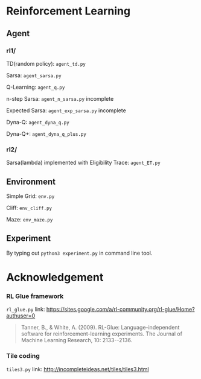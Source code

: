 # Reinforcement Learning

## Agent

### rl1/

TD(random policy): `agent_td.py`

Sarsa: `agent_sarsa.py`

Q-Learning: `agent_q.py`

n-step Sarsa: `agent_n_sarsa.py` incomplete

Expected Sarsa: `agent_exp_sarsa.py` incomplete

Dyna-Q: `agent_dyna_q.py`

Dyna-Q+: `agent_dyna_q_plus.py`

### rl2/

Sarsa(lambda) implemented with Eligibility Trace: `agent_ET.py`

## Environment
Simple Grid: `env.py`

Cliff: `env_cliff.py`

Maze: `env_maze.py`

## Experiment
By typing out `python3 experiment.py` in command line tool.

# Acknowledgement

### RL Glue framework
`rl_glue.py`
link: https://sites.google.com/a/rl-community.org/rl-glue/Home?authuser=0

> Tanner, B., & White, A. (2009). RL-Glue: Language-independent software for reinforcement-learning experiments. The Journal of Machine Learning Research, 10: 2133--2136.

### Tile coding
`tiles3.py`
link: http://incompleteideas.net/tiles/tiles3.html
